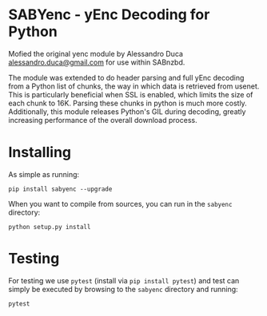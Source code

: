 SABYenc - yEnc Decoding for Python
===============================

Mofied the original yenc module by Alessandro Duca <alessandro.duca@gmail.com>
for use within SABnzbd.

The module was extended to do header parsing and full yEnc decoding from a Python
list of chunks, the way in which data is retrieved from usenet.
This is particularly beneficial when SSL is enabled, which limits the size of each chunk to 16K. Parsing these chunks in python is much more costly.
Additionally, this module releases Python's GIL during decoding, greatly increasing performance of the overall download process.

Installing
===============================
As simple as running:
```
pip install sabyenc --upgrade
```
When you want to compile from sources, you can run in the `sabyenc` directory:
```
python setup.py install
```

Testing
===============================
For testing we use `pytest` (install via `pip install pytest`) and test can simply be executed by browsing to the `sabyenc` directory and running:
```
pytest
```
